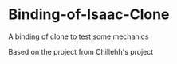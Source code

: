 # Binding-of-Isaac-Clone

A binding of clone to test some mechanics

Based on the project from Chillehh's project

